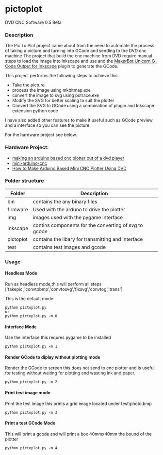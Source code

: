 # pictoplot
DVD CNC Software 0.5 Beta

### Description
The Pic To Plot project came about from the need to automate the process of taking a picture and turning into GCode and sending to the DVD cnc machine
The project that build the cnc machine from DVD require manual steps to load the image into inkscape and use and the [MakerBot Unicorn G-Code Output for Inkscape](https://github.com/martymcguire/inkscape-unicorn) plugin to generate the GCode. 

This project performs the following steps to achieve this.

- Take the picture
- process the image using mkbitmap.exe
- convert the image to svg using potrace.exe
- Modify the SVG for better scaling to suit the plotter
- Convert the SVG to GCode using a combination of plugin and Inkscape extension python code

I have also added other features to make it useful such as GCode preview and a interface so you can see the picture.

For the hardware project see below.
### Hardware Project:

- [making an arduino based cnc plotter out of a dvd player](https://techcrunch.com/2016/11/30/making-an-arduino-based-cnc-plotter-out-of-a-dvd-player-is-as-easy-as-1-2-whats-arduino-again/)
- [mini-arduino-cnc](https://create.arduino.cc/projecthub/me_zain/mini-arduino-cnc-7e4e30)
- [How to Make Arduino Based Mini CNC Plotter Using DVD](http://www.instructables.com/id/How-to-Make-Arduino-Based-Mini-CNC-Plotter-Using-D/)

### Folder structure
|Folder|Description|
| ------ | ------ |
|bin | contains the any binary files|
|firmware | Used with the arduno to drive the plotter|
|img | images used with the pygame interface|
|inkscape | contins components for the converting of svg to gcode|
|pictoplot | contains the libary for transmitting and interface|
|test | contains test images and gcode|

### Usage
#### Headless Mode
Run as headless mode,this will perform all steps
['takepic','convtobmp','convtosvg','fixsvg','convtog','trans'].

This is the default mode

``` 
python pictoplot.py
or
python pictoplot.py -m 0 
```

#### Interface Mode
Use the interface this requres pygame to be installed
```
python pictoplot.py -m 1
```

#### Render GCode to diplay without plotting mode
Render the GCode to screen this does not send to cnc plotter and is useful for testing without waiting for plotting and wasting ink and paper.
```
python pictoplot.py -m 2
```

#### Print test image mode
Print the test image this prints a grid image located under test\photo.bmp
```
python pictoplot.py -m 3
```


#### Print a test GCode Mode
This will print a gcode and will print a box 40mmx40mm the bound of the plotter
```
python pictoplot.py -m 4
```





